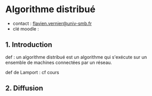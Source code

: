 # Algorithme distribué

- contact : flavien.vernier@univ-smb.fr
- clé moodle :

## 1. Introduction

def : un algorithme distribué est un algorithme qui s'exécute sur un ensemble de machines connectées par un réseau.

def de Lamport : cf cours

## 2. Diffusion
